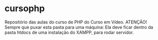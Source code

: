 # cursophp
 Repositório das aulas do curso de PHP do Curso em Vídeo. ATENÇÃO! Sempre que puxar esta pasta para uma máquina: Ela deve ficar dentro da pasta htdocs de uma instalação do XAMPP, para rodar servidor.

